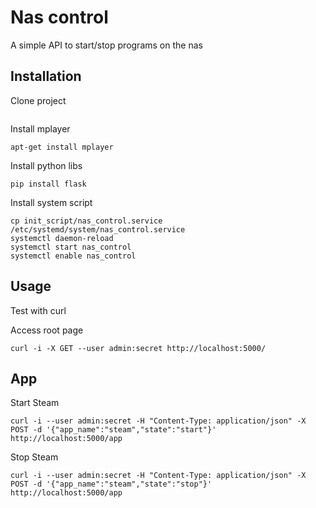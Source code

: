 # Nas control
A simple API to start/stop programs on the nas

## Installation
Clone project
```

```

Install mplayer
```
apt-get install mplayer
```

Install python libs
```
pip install flask
```

Install system script
```
cp init_script/nas_control.service /etc/systemd/system/nas_control.service
systemctl daemon-reload
systemctl start nas_control
systemctl enable nas_control
```

## Usage
Test with curl

Access root page
```
curl -i -X GET --user admin:secret http://localhost:5000/
```

## App
Start Steam
```
curl -i --user admin:secret -H "Content-Type: application/json" -X POST -d '{"app_name":"steam","state":"start"}' http://localhost:5000/app
```

Stop Steam
```
curl -i --user admin:secret -H "Content-Type: application/json" -X POST -d '{"app_name":"steam","state":"stop"}' http://localhost:5000/app
```